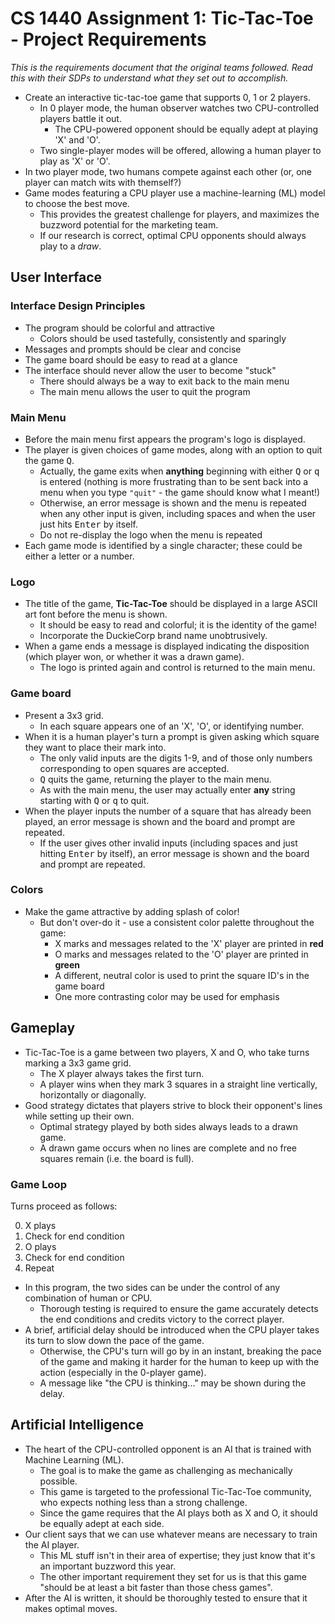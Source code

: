 # CS 1440 Assignment 1: Tic-Tac-Toe - Project Requirements

*This is the requirements document that the original teams followed.  Read this with their SDPs to understand what they set out to accomplish.*

*   Create an interactive tic-tac-toe game that supports 0, 1 or 2 players.
    *   In 0 player mode, the human observer watches two CPU-controlled players battle it out.
        *   The CPU-powered opponent should be equally adept at playing 'X' and 'O'.
    *   Two single-player modes will be offered, allowing a human player to play as 'X' or 'O'.
*   In two player mode, two humans compete against each other (or, one player can match wits with themself?)
*   Game modes featuring a CPU player use a machine-learning (ML) model to choose the best move.
    *   This provides the greatest challenge for players, and maximizes the buzzword potential for the marketing team.
    *   If our research is correct, optimal CPU opponents should always play to a *draw*.


## User Interface

### Interface Design Principles

*   The program should be colorful and attractive
    *   Colors should be used tastefully, consistently and sparingly
*   Messages and prompts should be clear and concise
*   The game board should be easy to read at a glance
*   The interface should never allow the user to become "stuck"
    *   There should always be a way to exit back to the main menu
    *   The main menu allows the user to quit the program


### Main Menu

*   Before the main menu first appears the program's logo is displayed.
*   The player is given choices of game modes, along with an option to quit the game <kbd>Q</kbd>.
    *   Actually, the game exits when **anything** beginning with either <kbd>Q</kbd> or <kbd>q</kbd> is entered (nothing is more frustrating than to be sent back into a menu when you type `"quit"` - the game should know what I meant!)
    *   Otherwise, an error message is shown and the menu is repeated when any other input is given, including spaces and when the user just hits <kbd>Enter</kbd> by itself.
    *   Do not re-display the logo when the menu is repeated
*   Each game mode is identified by a single character; these could be either a letter or a number.


### Logo

*   The title of the game, **Tic-Tac-Toe** should be displayed in a large ASCII art font before the menu is shown.
    *   It should be easy to read and colorful; it is the identity of the game!
    *   Incorporate the DuckieCorp brand name unobtrusively.
*   When a game ends a message is displayed indicating the disposition (which player won, or whether it was a drawn game).
    *   The logo is printed again and control is returned to the main menu.


### Game board

*   Present a 3x3 grid.
    *   In each square appears one of an 'X', 'O', or identifying number.
*   When it is a human player's turn a prompt is given asking which square they want to place their mark into.
    *   The only valid inputs are the digits 1-9, and of those only numbers corresponding to open squares are accepted.
    *   <kbd>Q</kbd> quits the game, returning the player to the main menu.
    *   As with the main menu, the user may actually enter **any** string starting with <kbd>Q</kbd> or <kbd>q</kbd> to quit.
*   When the player inputs the number of a square that has already been played, an error message is shown and the board and prompt are repeated.
    *   If the user gives other invalid inputs (including spaces and just hitting <kbd>Enter</kbd> by itself), an error message is shown and the board and prompt are repeated.


### Colors

*   Make the game attractive by adding splash of color!
    *   But don't over-do it - use a consistent color palette throughout the game:
        *   X marks and messages related to the 'X' player are printed in **red**
        *   O marks and messages related to the 'O' player are printed in **green**
        *   A different, neutral color is used to print the square ID's in the game board
        *   One more contrasting color may be used for emphasis


## Gameplay

*   Tic-Tac-Toe is a game between two players, X and O, who take turns marking a 3x3 game grid.
    *   The X player always takes the first turn.
    *   A player wins when they mark 3 squares in a straight line vertically, horizontally or diagonally.
*   Good strategy dictates that players strive to block their opponent's lines while setting up their own.
    *   Optimal strategy played by both sides always leads to a drawn game.
    *   A drawn game occurs when no lines are complete and no free squares remain (i.e. the board is full).


### Game Loop

Turns proceed as follows:

0.  X plays
1.  Check for end condition
2.  O plays
3.  Check for end condition
4.  Repeat

*   In this program, the two sides can be under the control of any combination of human or CPU.
    *   Thorough testing is required to ensure the game accurately detects the end conditions and credits victory to the correct player.
*   A brief, artificial delay should be introduced when the CPU player takes its turn to slow down the pace of the game.
    *   Otherwise, the CPU's turn will go by in an instant, breaking the pace of the game and making it harder for the human to keep up with the action (especially in the 0-player game).
    *   A message like "the CPU is thinking..." may be shown during the delay.


## Artificial Intelligence

*   The heart of the CPU-controlled opponent is an AI that is trained with Machine Learning (ML).
    *   The goal is to make the game as challenging as mechanically possible.
    *   This game is targeted to the professional Tic-Tac-Toe community, who expects nothing less than a strong challenge.
    *   Since the game requires that the AI plays both as X and O, it should be equally adept at each side.
*   Our client says that we can use whatever means are necessary to train the AI player.
    *   This ML stuff isn't in their area of expertise; they just know that it's an important buzzword this year.
    *   The other important requirement they set for us is that this game "should be at least a bit faster than those chess games".
*   After the AI is written, it should be thoroughly tested to ensure that it makes optimal moves.

